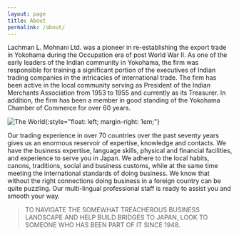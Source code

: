 ```yaml
---
layout: page
title: About
permalink: /about/
---
```


Lachman L. Mohnani Ltd. was a pioneer in re-establishing the export
trade in Yokohama during the Occupation era of post World War II. As
one of the early leaders of the Indian community in Yokohama, the firm
was responsible for training a significant portion of the executives
of Indian trading companies in the intricacies of international
trade. The firm has been active in the local community serving as
President of the Indian Merchants Association from 1953 to 1955 and
currently as its Treasurer. In addition, the firm has been a member in
good standing of the Yokohama Chamber of Commerce for over 60 years.

![The World](../img/world.gif "The World"){:style="float: left; margin-right: 1em;"}

Our trading experience in over 70 countries over the past seventy
years gives us an enormous reservoir of expertise, knowledge and
contacts. We have the business expertise, language skills, physical
and financial facilities, and experience to serve you in Japan.
We adhere to the local habits, canons, traditions, social and business
customs, while at the same time meeting the international standards of
doing business. We know that without the right connections doing
business in a foreign country can be quite puzzling. Our multi-lingual
professional staff is ready to assist you and smooth your way.

> TO NAVIGATE THE SOMEWHAT TREACHEROUS BUSINESS LANDSCAPE AND HELP BUILD BRIDGES TO JAPAN, LOOK TO SOMEONE WHO HAS BEEN PART OF IT SINCE 1948.
